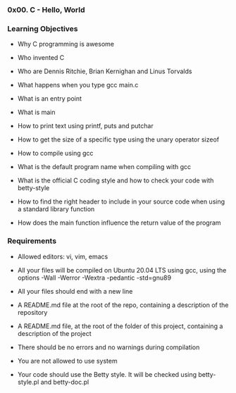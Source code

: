 ### 0x00. C - Hello, World

### Learning Objectives

- Why C programming is awesome
* Who invented C
+ Who are Dennis Ritchie, Brian Kernighan and Linus Torvalds
- What happens when you type gcc main.c
* What is an entry point
+ What is main
- How to print text using printf, puts and putchar
* How to get the size of a specific type using the unary operator sizeof
+ How to compile using gcc
- What is the default program name when compiling with gcc
* What is the official C coding style and how to check your code with betty-style
+ How to find the right header to include in your source code when using a standard library function
- How does the main function influence the return value of the program

### Requirements

- Allowed editors: vi, vim, emacs
* All your files will be compiled on Ubuntu 20.04 LTS using gcc, using the options -Wall -Werror -Wextra -pedantic -std=gnu89
+ All your files should end with a new line
- A README.md file at the root of the repo, containing a description of the repository
* A README.md file, at the root of the folder of this project, containing a description of the project
+ There should be no errors and no warnings during compilation
- You are not allowed to use system
* Your code should use the Betty style. It will be checked using betty-style.pl and betty-doc.pl
